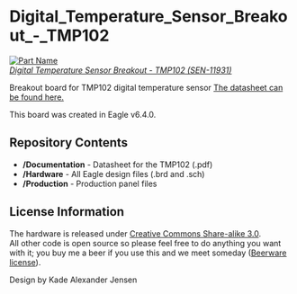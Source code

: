 Digital_Temperature_Sensor_Breakout_-_TMP102
============================================

[![Part Name](https://dlnmh9ip6v2uc.cloudfront.net//images/products/1/1/9/3/1/11931-01.jpg)  
*Digital Temperature Sensor Breakout - TMP102 (SEN-11931)*](https://www.sparkfun.com/products/11931)

Breakout board for TMP102 digital temperature sensor [The datasheet can be found here.](https://www.sparkfun.com/datasheets/Sensors/Temperature/tmp102.pdf)

This board was created in Eagle v6.4.0. 

Repository Contents
-------------------

* **/Documentation** - Datasheet for the TMP102 (.pdf)
* **/Hardware** - All Eagle design files (.brd and .sch)
* **/Production** - Production panel files


License Information
-------------------
The hardware is released under [Creative Commons Share-alike 3.0](http://creativecommons.org/licenses/by-sa/3.0/).  
All other code is open source so please feel free to do anything you want with it; you buy me a beer if you use this and we meet someday ([Beerware license](http://en.wikipedia.org/wiki/Beerware)).

Design by Kade Alexander Jensen

